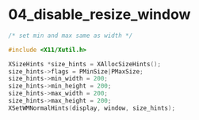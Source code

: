 04_disable_resize_window
==========================

```c
/* set min and max same as width */

#include <X11/Xutil.h>

XSizeHints *size_hints = XAllocSizeHints();
size_hints->flags = PMinSize|PMaxSize;
size_hints->min_width = 200;
size_hints->min_height = 200;
size_hints->max_width = 200;
size_hints->max_height = 200;
XSetWMNormalHints(display, window, size_hints);
```
